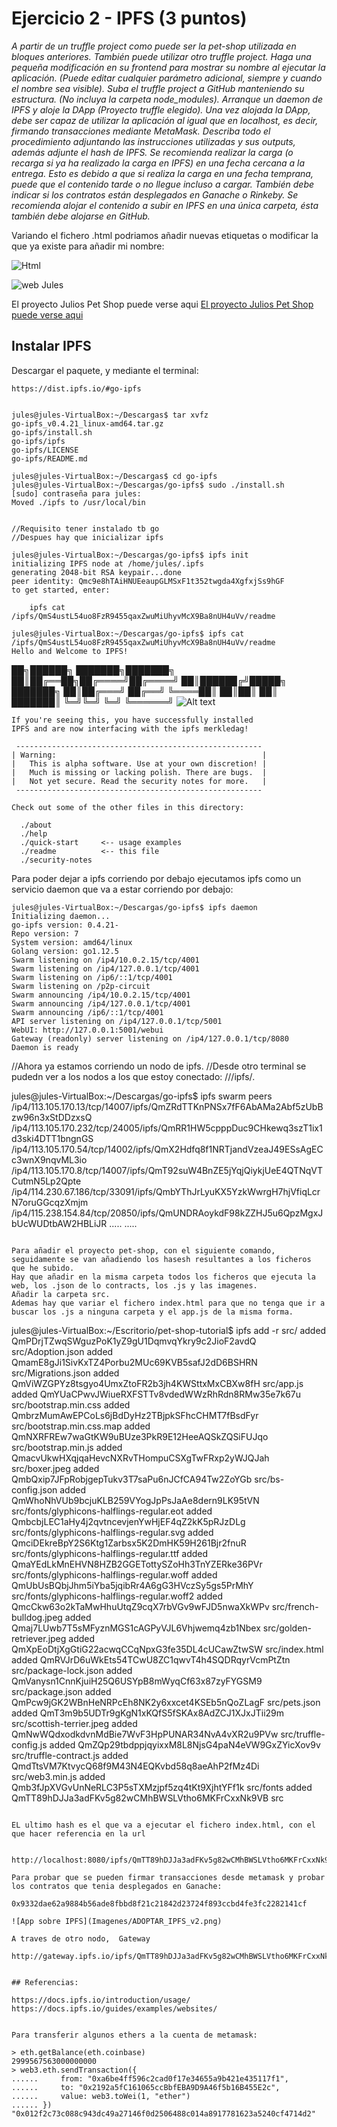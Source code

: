 # Ejercicio 2 - IPFS (3 puntos)
*A partir de un truffle project como puede ser la pet-shop utilizada en bloques anteriores.*
*También puede utilizar otro truffle project. Haga una pequeña modificación en su frontend para mostrar su nombre al ejecutar la*
*aplicación. (Puede editar cualquier parámetro adicional, siempre y cuando el nombre sea visible).*
*Suba el truffle project a GitHub manteniendo su estructura. (No incluya la carpeta node_modules).*
*Arranque un daemon de IPFS y aloje la DApp (Proyecto truffle elegido).*
*Una vez alojada la DApp, debe ser capaz de utilizar la aplicación al igual que en localhost, es decir, firmando transacciones mediante MetaMask.*
*Describa todo el procedimiento adjuntando las instrucciones utilizadas y sus outputs,*
*además adjunte el hash de IPFS. Se recomienda realizar la carga (o recarga si ya ha*
*realizado la carga en IPFS) en una fecha cercana a la entrega. Esto es debido a que si*
*realiza la carga en una fecha temprana, puede que el contenido tarde o no llegue incluso*
*a cargar. También debe indicar si los contratos están desplegados en Ganache o Rinkeby.*
*Se recomienda alojar el contenido a subir en IPFS en una única carpeta, ésta también debe alojarse en GitHub.*

Variando el fichero .html podriamos añadir nuevas etiquetas o modificar la que ya existe para añadir mi nombre:

![Html](Imagenes/FicheroHTML.png)  

![web Jules](Imagenes/Julios_Pet_Shop.png) 

El proyecto Julios Pet Shop puede verse aqui
[El proyecto Julios Pet Shop puede verse aqui](https://github.com/jcmoya/Desarrollo_UAH/tree/master/PEC2/Ejercicio_2/pet-shop-tutorial "Julio Pet Shop")

## Instalar IPFS

Descargar el paquete, y mediante el terminal:
```
https://dist.ipfs.io/#go-ipfs


jules@jules-VirtualBox:~/Descargas$ tar xvfz 
go-ipfs_v0.4.21_linux-amd64.tar.gz 
go-ipfs/install.sh  
go-ipfs/ipfs  
go-ipfs/LICENSE  
go-ipfs/README.md  

jules@jules-VirtualBox:~/Descargas$ cd go-ipfs  
jules@jules-VirtualBox:~/Descargas/go-ipfs$ sudo ./install.sh  
[sudo] contraseña para jules:  
Moved ./ipfs to /usr/local/bin


//Requisito tener instalado tb go
//Despues hay que inicializar ipfs

jules@jules-VirtualBox:~/Descargas/go-ipfs$ ipfs init  
initializing IPFS node at /home/jules/.ipfs  
generating 2048-bit RSA keypair...done  
peer identity: Qmc9e8hTAiHNUEeaupGLMSxF1t352twgda4XgfxjSs9hGF  
to get started, enter:

	ipfs cat /ipfs/QmS4ustL54uo8FzR9455qaxZwuMiUhyvMcX9Ba8nUH4uVv/readme

jules@jules-VirtualBox:~/Descargas/go-ipfs$ ipfs cat /ipfs/QmS4ustL54uo8FzR9455qaxZwuMiUhyvMcX9Ba8nUH4uVv/readme
Hello and Welcome to IPFS!
```
██╗██████╗ ███████╗███████╗
██║██╔══██╗██╔════╝██╔════╝
██║██████╔╝█████╗  ███████╗
██║██╔═══╝ ██╔══╝  ╚════██║
██║██║     ██║     ███████║
╚═╝╚═╝     ╚═╝     ╚══════╝
![Alt text](Imagenes/IPFS_logo.png "IPFS instalado")
```
If you're seeing this, you have successfully installed
IPFS and are now interfacing with the ipfs merkledag!

 -------------------------------------------------------
| Warning:                                              |
|   This is alpha software. Use at your own discretion! |
|   Much is missing or lacking polish. There are bugs.  |
|   Not yet secure. Read the security notes for more.   |
 -------------------------------------------------------

Check out some of the other files in this directory:

  ./about
  ./help
  ./quick-start     <-- usage examples
  ./readme          <-- this file
  ./security-notes
```

Para poder dejar a ipfs corriendo por debajo ejecutamos ipfs como un servicio daemon que va a estar corriendo por debajo:
```
jules@jules-VirtualBox:~/Descargas/go-ipfs$ ipfs daemon
Initializing daemon...
go-ipfs version: 0.4.21-
Repo version: 7
System version: amd64/linux
Golang version: go1.12.5
Swarm listening on /ip4/10.0.2.15/tcp/4001
Swarm listening on /ip4/127.0.0.1/tcp/4001
Swarm listening on /ip6/::1/tcp/4001
Swarm listening on /p2p-circuit
Swarm announcing /ip4/10.0.2.15/tcp/4001
Swarm announcing /ip4/127.0.0.1/tcp/4001
Swarm announcing /ip6/::1/tcp/4001
API server listening on /ip4/127.0.0.1/tcp/5001
WebUI: http://127.0.0.1:5001/webui
Gateway (readonly) server listening on /ip4/127.0.0.1/tcp/8080
Daemon is ready
```

//Ahora ya estamos corriendo un nodo de ipfs.
//Desde otro terminal se pudedn ver a los nodos a los que estoy conectado:
//<transport address>/ipfs/<hash-of-public-key>.

jules@jules-VirtualBox:~/Descargas/go-ipfs$ ipfs swarm peers
/ip4/113.105.170.13/tcp/14007/ipfs/QmZRdTTKnPNSx7fF6AbAMa2Abf5zUbBzw96n3xStDDzxsQ
/ip4/113.105.170.232/tcp/24005/ipfs/QmRR1HW5cpppDuc9CHkewq3szT1ix1d3ski4DTT1bngnGS
/ip4/113.105.170.54/tcp/14002/ipfs/QmX2Hdfq8f1NRTjandVzeaJ49ESsAgECc3wnX9nqvML3io
/ip4/113.105.170.8/tcp/14007/ipfs/QmT92suW4BnZE5jYqjQiykjUeE4QTNqVTCutmN5Lp2Qpte
/ip4/114.230.67.186/tcp/33091/ipfs/QmbYThJrLyuKX5YzkWwrgH7hjVfiqLcrN7oruGGcqzXmjm
/ip4/115.238.154.84/tcp/20850/ipfs/QmUNDRAoykdF98kZZHJ5u6QpzMgxJbUcWUDtbAW2HBLiJR
.....
.....

```

Para añadir el proyecto pet-shop, con el siguiente comando, seguidamente se van añadiendo los hasesh resultantes a los ficheros que he subido.
Hay que añadir en la misma carpeta todos los ficheros que ejecuta la web, los .json de lo contracts, los .js y las imagenes.
Añadir la carpeta src.
Ademas hay que variar el fichero index.html para que no tenga que ir a buscar los .js a ninguna carpeta y el app.js de la misma forma.
```
jules@jules-VirtualBox:~/Escritorio/pet-shop-tutorial$ ipfs add -r src/
added QmPDrjTZwqSWguzPoK1yZ9gU1DqmvqYkry9c2JioF2avdQ src/Adoption.json
added QmamE8gJi1SivKxTZ4Porbu2MUc69KVB5safJ2dD6BSHRN src/Migrations.json
added QmViWZGPYz8tsgyo4UmxZtoFR2b3jh4KWSttxMxCBXw8fH src/app.js
added QmYUaCPwvJWiueRXFSTTv8vdedWWzRhRdn8RMw35e7k67u src/bootstrap.min.css
added QmbrzMumAwEPCoLs6jBdDyHz2TBjpkSFhcCHMT7fBsdFyr src/bootstrap.min.css.map
added QmNXRFREw7waGtKW9uBUze3PkR9E12HeeAQSkZQSiFUJqo src/bootstrap.min.js
added QmacvUkwHXqjqaHevcNXRvTHompuCSXgTwFRxp2yWJQJah src/boxer.jpeg
added QmbQxip7JFpRobjgepTukv3T7saPu6nJCfCA94Tw2ZoYGb src/bs-config.json
added QmWhoNhVUb9bcjuKLB259VYogJpPsJaAe8dern9LK95tVN src/fonts/glyphicons-halflings-regular.eot
added QmbcbjLEC1aHy4j2qvtncevjenYwHjEF4qZ2kK5pRJzDLg src/fonts/glyphicons-halflings-regular.svg
added QmciDEkreBpY2S6Ktg1Zarbsx5K2DmHK59H261Bjr2fnuR src/fonts/glyphicons-halflings-regular.ttf
added QmaYEdLkMnEHVN8HZB2GGETottySZoHh3TnYZERke36PVr src/fonts/glyphicons-halflings-regular.woff
added QmUbUsBQbjJhm5iYba5jqibRr4A6gG3HVczSy5gs5PrMhY src/fonts/glyphicons-halflings-regular.woff2
added QmcCkw63o2kTaMwHhuUtqZ9cqX7rbVGv9wFJD5nwaXkWPv src/french-bulldog.jpeg
added Qmaj7LUwb7T5sMFyznMGS1cAGPyVJL6Vhjwemq4zb1Nbex src/golden-retriever.jpeg
added QmXpEoDtjXgGtiG22acwqCCqNpxG3fe35DL4cUCawZtwSW src/index.html
added QmRVJrD6uWkEts54TCwU8ZC1qwvT4h4SQDRqyrVcmPtZtn src/package-lock.json
added QmVanysn1CnnKjuiH25Q6USYpB8mWyqCf63x87zyFYGSM9 src/package.json
added QmPcw9jGK2WBnHeNRPcEh8NK2y6xxcet4KSEb5nQoZLagF src/pets.json
added QmT3m9b5UDTr9gKgN1xKQfS5fSKAx8AdZCJ1XJxJTii29m src/scottish-terrier.jpeg
added QmNwWQdxodkdvnMdBie7WvF3HpPUNAR34NvA4vXR2u9PVw src/truffle-config.js
added QmZQp29tbdppjqyixxM8L8NjsG4paN4eVW9GxZYicXov9v src/truffle-contract.js
added QmdTtsVM7KtvycQ68f9M43N4EQKvbd58q8aeAhP2fMz4Di src/web3.min.js
added Qmb3fJpXVGvUnNeRLC3P5sTXMzjpf5zq4tKt9XjhtYFf1k src/fonts
added QmTT89hDJJa3adFKv5g82wCMhBWSLVtho6MKFrCxxNk9VB src

```

EL ultimo hash es el que va a ejecutar el fichero index.html, con el que hacer referencia en la url


http://localhost:8080/ipfs/QmTT89hDJJa3adFKv5g82wCMhBWSLVtho6MKFrCxxNk9VB/

Para probar que se pueden firmar transacciones desde metamask y probar los contratos que tenia desplegados en Ganache:

0x9332dae62a9884b56ade8fbbd8f21c21842d23724f893ccbd4fe3fc2282141cf

![App sobre IPFS](Imagenes/ADOPTAR_IPFS_v2.png)

A traves de otro nodo,  Gateway
 http://gateway.ipfs.io/ipfs/QmTT89hDJJa3adFKv5g82wCMhBWSLVtho6MKFrCxxNk9VB/


## Referencias:

https://docs.ipfs.io/introduction/usage/
https://docs.ipfs.io/guides/examples/websites/


Para transferir algunos ethers a la cuenta de metamask:

> eth.getBalance(eth.coinbase)
2999567563000000000
> web3.eth.sendTransaction({
......     from: "0xa6be4ff596c2cad0f17e34655a9b421e435117f1",
......     to: "0x2192a5fC161065ccBbfEBA9D9A46f5b16B455E2c",
......     value: web3.toWei(1, "ether")
...... })
"0x012f2c73c088c943dc49a27146f0d2506488c014a8917781623a5240cf4714d2"

